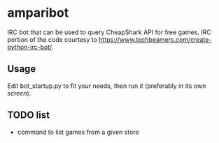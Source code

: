 # amparibot

IRC bot that can be used to query CheapShark API for free games.
IRC portion of the code courtesy to https://www.techbeamers.com/create-python-irc-bot/.

## Usage

Edit bot_startup.py to fit your needs, then run it (preferably in its own *screen*).

## TODO list

- command to list games from a given store
